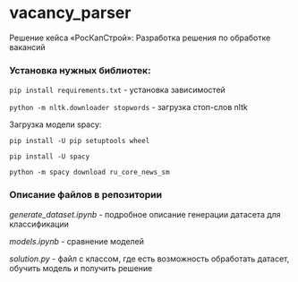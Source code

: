 # vacancy_parser

Решение кейса «РосКапСтрой»: Разработка решения по обработке вакансий

### Установка нужных библиотек:

```pip install requirements.txt``` - установка зависимостей

```python -m nltk.downloader stopwords``` - загрузка стоп-слов nltk

Загрузка модели spacy:

```pip install -U pip setuptools wheel```

```pip install -U spacy```

```python -m spacy download ru_core_news_sm```

### Описание файлов в репозитории

*generate_dataset.ipynb* -  подробное описание генерации датасета для классификации

*models.ipynb* - сравнение моделей 

*solution.py* - файл с классом, где есть возможность обработать датасет, обучить модель и получить решение

